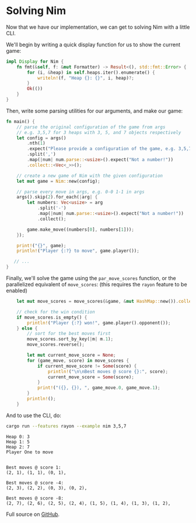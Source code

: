 # Solving Nim

Now that we have our implementation, we can get to solving Nim with a little CLI.

We'll begin by writing a quick display function for us to show the current game:

```rs
impl Display for Nim {
    fn fmt(&self, f: &mut Formatter) -> Result<(), std::fmt::Error> {
        for (i, &heap) in self.heaps.iter().enumerate() {
            writeln!(f, "Heap {}: {}", i, heap)?;
        }
        Ok(())
    }
}
```

Then, write some parsing utilities for our arguments, and make our game:
```rs
fn main() {
    // parse the original configuration of the game from args
    // e.g. 3,5,7 for 3 heaps with 3, 5, and 7 objects respectively
    let config = args()
        .nth(1)
        .expect("Please provide a configuration of the game, e.g. 3,5,7")
        .split(',')
        .map(|num| num.parse::<usize>().expect("Not a number!"))
        .collect::<Vec<_>>();

    // create a new game of Nim with the given configuration
    let mut game = Nim::new(config);

    // parse every move in args, e.g. 0-0 1-1 in args
    args().skip(2).for_each(|arg| {
        let numbers: Vec<usize> = arg
            .split('-')
            .map(|num| num.parse::<usize>().expect("Not a number!"))
            .collect();

        game.make_move((numbers[0], numbers[1]));
    });

    print!("{}", game);
    println!("Player {:?} to move", game.player());

   // ... 
}
```

Finally, we'll solve the game using the `par_move_scores` function, or the parallelized equivalent of `move_scores`: (this requires the `rayon` feature to be enabled)

```rs
    let mut move_scores = move_scores(&game, &mut HashMap::new()).collect::<Vec<_>>();

    // check for the win condition  
    if move_scores.is_empty() {
        println!("Player {:?} won!", game.player().opponent());
    } else {
        // sort for the best moves first
        move_scores.sort_by_key(|m| m.1);
        move_scores.reverse();

        let mut current_move_score = None;
        for (game_move, score) in move_scores {
            if current_move_score != Some(score) {
                println!("\n\nBest moves @ score {}:", score);
                current_move_score = Some(score);
            }
            print!("({}, {}), ", game_move.0, game_move.1);
        }
        println!();
    }
```

And to use the CLI, do:

```sh
cargo run --features rayon --example nim 3,5,7
```

```
Heap 0: 3
Heap 1: 5
Heap 2: 7
Player One to move


Best moves @ score 1:
(2, 1), (1, 1), (0, 1),

Best moves @ score -4:
(2, 3), (2, 2), (0, 3), (0, 2),

Best moves @ score -8:
(2, 7), (2, 6), (2, 5), (2, 4), (1, 5), (1, 4), (1, 3), (1, 2),
```

Full source on [GitHub](https://github.com/LeoDog896/game-solver/blob/master/examples/nim.rs).
